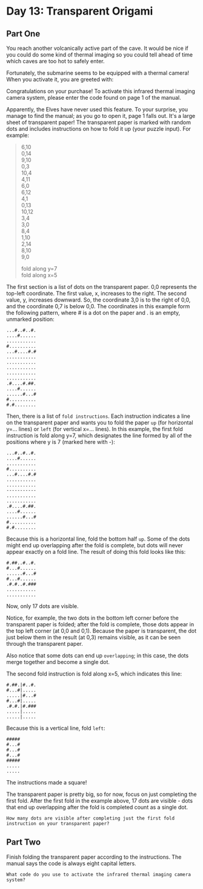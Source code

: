 # Day 13: Transparent Origami 

## Part One

You reach another volcanically active part of the cave. It would be nice if you could do some kind of thermal imaging so you could tell ahead of time which caves are too hot to safely enter.

Fortunately, the submarine seems to be equipped with a thermal camera! When you activate it, you are greeted with:

Congratulations on your purchase! To activate this infrared thermal imaging
camera system, please enter the code found on page 1 of the manual.

Apparently, the Elves have never used this feature. To your surprise, you manage to find the manual; as you go to open it, page 1 falls out. It's a large sheet of transparent paper! The transparent paper is marked with random dots and includes instructions on how to fold it up (your puzzle input). For example:

> 6,10  
> 0,14  
> 9,10  
> 0,3  
> 10,4  
> 4,11  
> 6,0  
> 6,12  
> 4,1  
> 0,13  
> 10,12  
> 3,4  
> 3,0  
> 8,4  
> 1,10  
> 2,14  
> 8,10  
> 9,0  
>  
> fold along y=7  
> fold along x=5  

The first section is a list of dots on the transparent paper. 0,0 represents the top-left coordinate. The first value, x, increases to the right. The second value, y, increases downward. So, the coordinate 3,0 is to the right of 0,0, and the coordinate 0,7 is below 0,0. The coordinates in this example form the following pattern, where # is a dot on the paper and . is an empty, unmarked position:
```
...#..#..#.  
....#......  
...........  
#..........  
...#....#.#  
...........  
...........  
...........  
...........  
...........  
.#....#.##.  
....#......  
......#...#  
#..........  
#.#........  
```

Then, there is a list of `fold instructions`. Each instruction indicates a line on the transparent paper and wants you to fold the paper `up` (for horizontal y=... lines) or `left` (for vertical x=... lines). In this example, the first fold instruction is fold along y=7, which designates the line formed by all of the positions where y is 7 (marked here with -):

```
...#..#..#.  
....#......  
...........  
#..........  
...#....#.#  
...........  
...........  
-----------  
...........  
...........  
.#....#.##.  
....#......  
......#...#  
#..........  
#.#........  
```

Because this is a horizontal line, fold the bottom half `up`. Some of the dots might end up overlapping after the fold is complete, but dots will never appear exactly on a fold line. The result of doing this fold looks like this:

```
#.##..#..#.  
#...#......  
......#...#  
#...#......  
.#.#..#.###  
...........  
...........  
```

Now, only 17 dots are visible.

Notice, for example, the two dots in the bottom left corner before the transparent paper is folded; after the fold is complete, those dots appear in the top left corner (at 0,0 and 0,1). Because the paper is transparent, the dot just below them in the result (at 0,3) remains visible, as it can be seen through the transparent paper.

Also notice that some dots can end up `overlapping`; in this case, the dots merge together and become a single dot.

The second fold instruction is fold along x=5, which indicates this line:

```
#.##.|#..#.  
#...#|.....  
.....|#...#  
#...#|.....  
.#.#.|#.###  
.....|.....  
.....|.....  
```

Because this is a vertical line, fold `left`:

```
#####  
#...#  
#...#  
#...#  
#####  
.....  
.....  
```

The instructions made a square!

The transparent paper is pretty big, so for now, focus on just completing the first fold. After the first fold in the example above, 17 dots are visible - dots that end up overlapping after the fold is completed count as a single dot.

`How many dots are visible after completing just the first fold instruction on your transparent paper?`


## Part Two

Finish folding the transparent paper according to the instructions. The manual says the code is always eight capital letters.

`What code do you use to activate the infrared thermal imaging camera system?`
